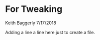 For Tweaking
================
Keith Baggerly
7/17/2018

Adding a line a line here just to create a file.
